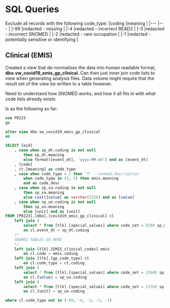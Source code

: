 # SQL Queries

Exclude all records with the following code_type:
|coding	|meaning											|
|---	|---                                                |
|-99	|redacted - missing                                 |
|-4		|redacted - incorrect READ2                         |
|-3		|redacted - incorrect SNOMED                        |
|-2		|redacted - rare occupation                         |
|-1		|redacted - potentially sensitive or identifying    |

## Clinical (EMIS)

Created a view that de-normalises the data into human readable format, **dbo.vw_covid19_emis_gp_clinical**.
Can then just inner join code lists to view when generating analysis files.
Data volume might require that the result set of the view be written to a table however.

Need to understand how SNOMED works, and how it all fits in with what code lists already exists.

Is as the following so far:
```SQL
use P0223
go

alter view dbo.vw_covid19_emis_gp_clinical
as

SELECT [eid]
	, case when sp_dt.coding is not null 
		then sp_dt.meaning
		else format([event_dt], 'yyyy-MM-dd') end as [event_dt]
	, [code]
	, ct.[meaning] as code_type
	, case when code_type = 2 then '?' --snomed.description
		when code_type in (3, 5) then emis.meaning
		end as code_desc
	, case when sp_va.coding is not null
		then sp_va.meaning
		else cast([value] as varchar(255)) end as [value]
	, case when sp_un.coding is not null 
		then sp_un.meaning
		else [unit] end as [unit]
FROM [P0223].[dbo].[covid19_emis_gp_clinical] cl
	left join (
		select * from [tlk].[special_values] where code_set = 819) sp_dt
		on cl.event_dt = sp_dt.coding
	/*
	SNOMED TABLES GO HERE
	*/
	left join [tlk].[EMIS_clinical_codes] emis
		on cl.code = emis.coding
	left join [tlk].[gp_code_type] ct
		on cl.code_type = ct.coding
	left join (
		select * from [tlk].[special_values] where code_set = 2360) sp_va
		on cl.[value] = sp_va.coding
	left join (
		select * from [tlk].[special_values] where code_set = 1176) sp_un
		on cl.[unit] = sp_un.coding

where cl.code_type not in (-99, -4, -3, -2, -1)
```
